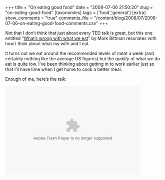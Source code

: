 +++
title = "On eating good food"
date = "2008-07-06 21:50:20"
slug = "on-eating-good-food"
[taxonomies]
tags = ['food','general']
[extra]
show_comments = "true"
comments_file = "/content/blog/2008/07/2008-07-06-on-eating-good-food-comments.csv"
+++

Not that I don’t think that just about every TED talk is great, but this one entitled “[What’s wrong with what we eat](http://www.ted.com/index.php/talks/mark_bittman_on_what_s_wrong_with_what_we_eat.html)” by Mark Bittman resonates with how I think about what my wife and I eat.

It turns out we eat around the recommended levels of meat a week (and certainly nothing like the average US figures) but the *quality* of what we do eat is quite low. I’ve been thinking about getting in to work earlier just so that I’ll have time when I get home to cook a better meal.

Enough of me, here’s the talk:

<object data="http://static.videoegg.com/ted2/flash/loader.swf?Quality=High&file=http://static.videoegg.com/ted/movies/MarkBittman_2007P_high.flv&allowFullscreen=true" height="285" type="application/x-shockwave-flash" width="432"></object>
